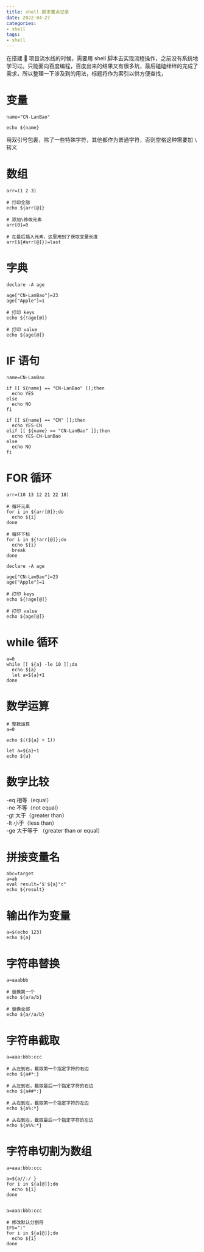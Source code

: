 ```yaml
---
title: shell 脚本重点记录
date: 2022-04-27
categories: 
- shell
tags:
- shell
---
```



在搭建 🐧 项目流水线的时候，需要用 shell 脚本去实现流程操作，之前没有系统地学习过。只能面向百度编程，百度出来的结果又有很多坑，最后磕磕绊绊的完成了需求，所以整理一下涉及到的用法，标题将作为索引以供方便查找，

# 变量
```
name="CN-LanBao"

echo ${name}
```
用双引号包裹，除了一些特殊字符，其他都作为普通字符，否则空格这种需要加 `\` 转义


# 数组
```
arr=(1 2 3)

# 打印全部
echo ${arr[@]}

# 添加\修改元素
arr[0]=0

# 在最后插入元素，这里用到了获取变量长度
arr[${#arr[@]}]=last
```


# 字典
```
declare -A age

age["CN-LanBao"]=23
age["Apple"]=1

# 打印 keys
echo ${!age[@]}

# 打印 value
echo ${age[@]}
```


# IF 语句
```
name=CN-LanBao

if [[ ${name} == "CN-LanBao" ]];then
  echo YES
else
  echo NO
fi

if [[ ${name} == "CN" ]];then
  echo YES-CN
elif [[ ${name} == "CN-LanBao" ]];then
  echo YES-CN-LanBao
else
  echo NO
fi
```


# FOR 循环
```
arr=(10 13 12 21 22 18)

# 循环元素
for i in ${arr[@]};do
  echo ${i}
done

# 循环下标
for i in ${!arr[@]};do
  echo ${i}
  break
done
```
```
declare -A age

age["CN-LanBao"]=23
age["Apple"]=1

# 打印 keys
echo ${!age[@]}

# 打印 value
echo ${age[@]}
```


# while 循环
```
a=0
while [[ ${a} -le 10 ]];do
  echo ${a}
  let a=${a}+1
done
```


# 数学运算
```
# 整数运算
a=0

echo $((${a} + 1))

let a=${a}+1
echo ${a}
```


# 数字比较
-eq 相等（equal）  
-ne 不等（not equal）  
-gt 大于（greater than）  
-lt 小于（less than）  
-ge 大于等于 （greater than or equal）  


# 拼接变量名
```
abc=target
a=ab
eval result='$'${a}"c"
echo ${result}
```


# 输出作为变量
```
a=$(echo 123)
echo ${a}
```


# 字符串替换
```
a=aaabbb

# 替换第一个
echo ${a/a/b}

# 替换全部
echo ${a//a/b}
```

# 字符串截取
```
a=aaa:bbb:ccc

# 从左到右，截取第一个指定字符的右边
echo ${a#*:}

# 从左到右，截取最后一个指定字符的右边
echo ${a##*:}

# 从右到左，截取第一个指定字符的左边
echo ${a%:*}

# 从右到左，截取最后一个指定字符的左边
echo ${a%%:*}
```


# 字符串切割为数组
```
a=aaa:bbb:ccc

a=${a//:/ }
for i in ${a[@]};do
  echo ${i}
done


a=aaa:bbb:ccc

# 修改默认分割符
IFS=":"
for i in ${a[@]};do
  echo ${i}
done
```